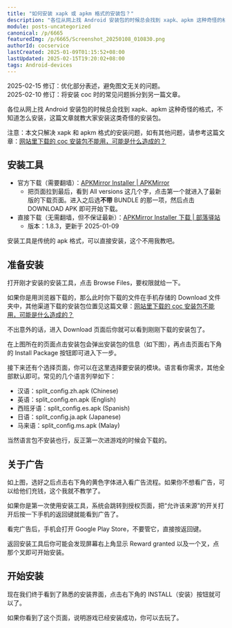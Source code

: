 ```yaml
---
title: "如何安装 xapk 或 apkm 格式的安装包？"
description: "各位从网上找 Android 安装包的时候总会找到 xapk、apkm 这种奇怪的格式，不知道怎么安装，这篇文章就教大家安装这类安装包。注意：本文只解决 xapk 和 apkm 格式的安装问题……"
module: posts-uncategorized
canonical: /p/6665
featuredImg: /p/6665/Screenshot_20250108_010830.png
authorId: cocservice
lastCreated: 2025-01-09T01:15:52+08:00
lastUpdated: 2025-02-15T19:20:02+08:00
tags: Android-devices
---
```


<PostHistory>
2025-02-15 修订：优化部分表述，避免图文无关的问题。<br>
2025-02-10 修订：将安装 coc 时的常见问题拆分到另一篇文章。
</PostHistory>

各位从网上找 Android 安装包的时候总会找到 xapk、apkm 这种奇怪的格式，不知道怎么安装，这篇文章就教大家安装这类奇怪的安装包。

注意：本文只解决 xapk 和 apkm 格式的安装问题，如有其他问题，请参考这篇文章：[网站里下载的 coc 安装包不能用，可能是什么造成的？](/p/6903)

## 安装工具

- 官方下载（需要翻墙）：[APKMirror Installer | APKMirror](https://www.apkmirror.com/apk/apkmirror/apkmirror-installer-official/)
    - 把页面拉到最后，看到 All versions 这几个字，点击第一个就进入了最新版的下载页面。进入之后选**不带** BUNDLE 的那一项，然后点击 DOWNLOAD APK 即可开始下载。
- 直接下载（无需翻墙，但不保证最新）：[APKMirror Installer 下载 | 部落驿站](https://static.clashpost.com/download/APKMirror_Installer_v1.8.3.apk)
    - 版本：1.8.3，更新于 2025-01-09

安装工具是传统的 apk 格式，可以直接安装，这个不用我教吧。

## 准备安装

打开刚才安装的安装工具，点击 Browse Files，要权限就给一下。

<Pic src="/p/6665/Screenshot_20250107_230202.png" width="1440" height="1034" caption="选择文件" maxWidth="412px" />

如果你是用浏览器下载的，那么此时你下载的文件在手机存储的 Download 文件夹中，其他渠道下载的安装包位置见这篇文章：[网站里下载的 coc 安装包不能用，可能是什么造成的？](/p/6903)

<Pic src="/p/6665/Screenshot_20250107_230748.png" width="1440" height="3120" caption="进入安装包所在文件夹" maxWidth="412px" />

不出意外的话，进入 Download 页面后你就可以看到刚刚下载的安装包了。

<Pic src="/p/6665/Screenshot_20250108_002726.png" width="1440" height="1012" caption="安装包的基本信息" maxWidth="412px" />

在上图所在的页面点击安装包会弹出安装包的信息（如下图），再点击页面右下角的 Install Package 按钮即可进入下一步。

<Pic src="/p/6665/Screenshot_20250108_003020.png" width="1440" height="3120" caption="准备安装" maxWidth="412px" />

接下来还有个选择页面，你可以在这里选择要安装的模块。语言看你需求，其他全部默认即可。常见的几个语言列举如下：

- 汉语：split_config.zh.apk (Chinese)
- 英语：split_config.en.apk (English)
- 西班牙语：split_config.es.apk (Spanish)
- 日语：split_config.ja.apk (Japanese)
- 马来语：split_config.ms.apk (Malay)

当然语言包不安装也行，反正第一次进游戏的时候会下载的。

<Pic src="/p/6665/Screenshot_20250108_004344.png" width="1440" height="2164" caption="选择你要安装的模块" maxWidth="412px" />

## 关于广告

如上图，选好之后点击右下角的黄色字体进入看广告流程。如果你不想看广告，可以给他们充钱，这个我就不教学了。

如果你是第一次使用安装工具，系统会跳转到授权页面，把“允许该来源”的开关打开后按一下手机的返回键就能看到广告了。

<Pic src="/p/6665/Screenshot_20250108_004809.png" width="1440" height="1027" caption="允许第三方来源的应用" maxWidth="412px" />

看完广告后，手机会打开 Google Play Store，不要管它，直接按返回键。

返回安装工具后你可能会发现屏幕右上角显示 Reward granted 以及一个叉，点那个叉即可开始安装。

<Pic src="/p/6665/Screenshot_20250108_010258.png" width="1440" height="243" caption="看完广告后注意点击屏幕右上角的叉" maxWidth="412px" />

## 开始安装

现在我们终于看到了熟悉的安装界面，点击右下角的 INSTALL（安装）按钮就可以了。

<Pic src="/p/6665/Screenshot_20250108_010618.png" width="1440" height="3120" caption="熟悉的安装界面" maxWidth="412px" />

如果你看到了这个页面，说明游戏已经安装成功，你可以去玩了。

<Pic src="/p/6665/Screenshot_20250108_010830.png" width="1440" height="847" caption="安装完成" maxWidth="412px" />
